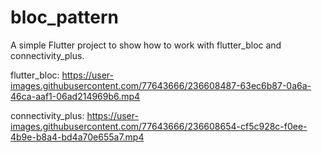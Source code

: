 # bloc_pattern

A simple Flutter project to show how to work with flutter_bloc and connectivity_plus.

flutter_bloc:
https://user-images.githubusercontent.com/77643666/236608487-63ec6b87-0a6a-46ca-aaf1-06ad214969b6.mp4


connectivity_plus:
https://user-images.githubusercontent.com/77643666/236608654-cf5c928c-f0ee-4b9e-b8a4-bd4a70e655a7.mp4
